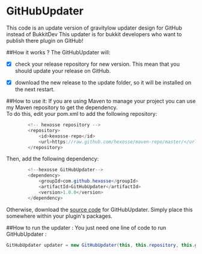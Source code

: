 # GitHubUpdater
This code is an update version of gravitylow updater design for GitHub instead of BukkitDev
This updater is for bukkit developers who want to publish there plugin on GitHub!


##How it works ?
The GitHubUpdater will:
- [x] check your release repository for new version. This mean that you should update your release on GitHub.
- [x] download the new release to the update folder, so it will be installed on the next restart.


##How to use it:
If you are using Maven to manage your project you can use my Maven repository to get the dependency.<br>
To do this, edit your pom.xml to add the following repository:
```java
        <!-- hexosse repository -->
        <repository>
            <id>kexosse-repo</id>
            <url>https://raw.github.com/hexosse/maven-repo/master/</url>
        </repository>
```
Then, add the following dependency:
```java
        <!--hexosse GitHubUpdater-->
        <dependency>
            <groupId>com.github.hexosse</groupId>
            <artifactId>GitHubUpdater</artifactId>
            <version>1.0.0</version>
        </dependency>
```
Otherwise, download the [source code](https://github.com/hexosse/GitHubUpdater/tree/master/src/main/java/com/github/hexosse/githubupdater) for GitHubUpdater. Simply place this somewhere within your plugin's packages.


##How to run the updater :
You just need one line of code to run GitHubUpdater :
```java
GitHubUpdater updater = new GitHubUpdater(this, this.repository, this.getFile(), GitHubUpdater.UpdateType.DEFAULT, true);
```
